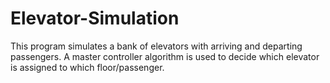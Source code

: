 # Elevator-Simulation
This program simulates a bank of elevators with arriving and departing passengers. A master controller algorithm is used to decide which elevator is assigned to which floor/passenger.
